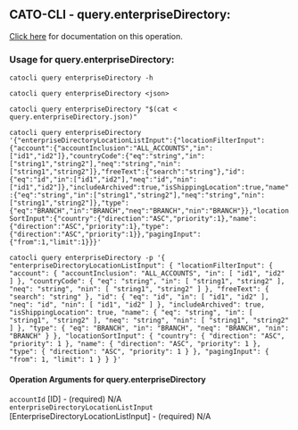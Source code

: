 
## CATO-CLI - query.enterpriseDirectory:
[Click here](https://api.catonetworks.com/documentation/#query-query.enterpriseDirectory) for documentation on this operation.

### Usage for query.enterpriseDirectory:

`catocli query enterpriseDirectory -h`

`catocli query enterpriseDirectory <json>`

`catocli query enterpriseDirectory "$(cat < query.enterpriseDirectory.json)"`

`catocli query enterpriseDirectory '{"enterpriseDirectoryLocationListInput":{"locationFilterInput":{"account":{"accountInclusion":"ALL_ACCOUNTS","in":["id1","id2"]},"countryCode":{"eq":"string","in":["string1","string2"],"neq":"string","nin":["string1","string2"]},"freeText":{"search":"string"},"id":{"eq":"id","in":["id1","id2"],"neq":"id","nin":["id1","id2"]},"includeArchived":true,"isShippingLocation":true,"name":{"eq":"string","in":["string1","string2"],"neq":"string","nin":["string1","string2"]},"type":{"eq":"BRANCH","in":"BRANCH","neq":"BRANCH","nin":"BRANCH"}},"locationSortInput":{"country":{"direction":"ASC","priority":1},"name":{"direction":"ASC","priority":1},"type":{"direction":"ASC","priority":1}},"pagingInput":{"from":1,"limit":1}}}'`

`catocli query enterpriseDirectory -p '{
    "enterpriseDirectoryLocationListInput": {
        "locationFilterInput": {
            "account": {
                "accountInclusion": "ALL_ACCOUNTS",
                "in": [
                    "id1",
                    "id2"
                ]
            },
            "countryCode": {
                "eq": "string",
                "in": [
                    "string1",
                    "string2"
                ],
                "neq": "string",
                "nin": [
                    "string1",
                    "string2"
                ]
            },
            "freeText": {
                "search": "string"
            },
            "id": {
                "eq": "id",
                "in": [
                    "id1",
                    "id2"
                ],
                "neq": "id",
                "nin": [
                    "id1",
                    "id2"
                ]
            },
            "includeArchived": true,
            "isShippingLocation": true,
            "name": {
                "eq": "string",
                "in": [
                    "string1",
                    "string2"
                ],
                "neq": "string",
                "nin": [
                    "string1",
                    "string2"
                ]
            },
            "type": {
                "eq": "BRANCH",
                "in": "BRANCH",
                "neq": "BRANCH",
                "nin": "BRANCH"
            }
        },
        "locationSortInput": {
            "country": {
                "direction": "ASC",
                "priority": 1
            },
            "name": {
                "direction": "ASC",
                "priority": 1
            },
            "type": {
                "direction": "ASC",
                "priority": 1
            }
        },
        "pagingInput": {
            "from": 1,
            "limit": 1
        }
    }
}'`


#### Operation Arguments for query.enterpriseDirectory ####

`accountId` [ID] - (required) N/A    
`enterpriseDirectoryLocationListInput` [EnterpriseDirectoryLocationListInput] - (required) N/A    
